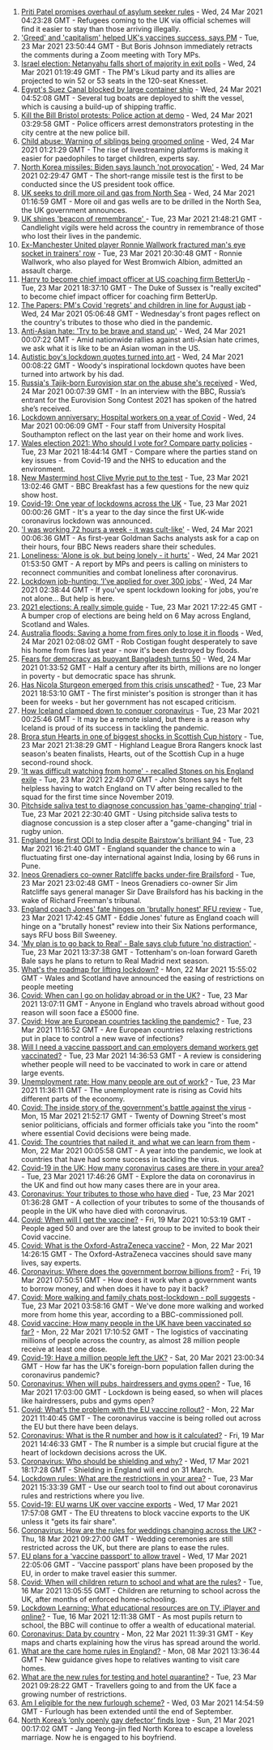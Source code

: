 1. [Priti Patel promises overhaul of asylum seeker rules](https://www.bbc.co.uk/news/uk-politics-56500680) - Wed, 24 Mar 2021 04:23:28 GMT - Refugees coming to the UK via official schemes will find it easier to stay than those arriving illegally.
2. ['Greed' and 'capitalism' helped UK's vaccines success, says PM](https://www.bbc.co.uk/news/uk-politics-56504546) - Tue, 23 Mar 2021 23:50:44 GMT - But Boris Johnson immediately retracts the comments during a Zoom meeting with Tory MPs.
3. [Israel election: Netanyahu falls short of majority in exit polls](https://www.bbc.co.uk/news/world-middle-east-56504661) - Wed, 24 Mar 2021 01:19:49 GMT - The PM's Likud party and its allies are projected to win 52 or 53 seats in the 120-seat Knesset.
4. [Egypt's Suez Canal blocked by large container ship](https://www.bbc.co.uk/news/world-middle-east-56505413) - Wed, 24 Mar 2021 04:52:08 GMT - Several tug boats are deployed to shift the vessel, which is causing a build-up of shipping traffic.
5. [Kill the Bill Bristol protests: Police action at demo](https://www.bbc.co.uk/news/uk-england-bristol-56505553) - Wed, 24 Mar 2021 03:29:58 GMT - Police officers arrest demonstrators protesting in the city centre at the new police bill.
6. [Child abuse: Warning of siblings being groomed online](https://www.bbc.co.uk/news/education-56337505) - Wed, 24 Mar 2021 01:21:29 GMT - The rise of livestreaming platforms is making it easier for paedophiles to target children, experts say.
7. [North Korea missiles: Biden says launch 'not provocation'](https://www.bbc.co.uk/news/world-asia-56504040) - Wed, 24 Mar 2021 02:29:47 GMT - The short-range missile test is the first to be conducted since the US president took office.
8. [UK seeks to drill more oil and gas from North Sea](https://www.bbc.co.uk/news/science-environment-56503588) - Wed, 24 Mar 2021 01:16:59 GMT - More oil and gas wells are to be drilled in the North Sea, the UK government announces.
9. [UK shines 'beacon of remembrance' ](https://www.bbc.co.uk/news/uk-56505153) - Tue, 23 Mar 2021 21:48:21 GMT - Candlelight vigils were held across the country in remembrance of those who lost their lives in the pandemic.
10. [Ex-Manchester United player Ronnie Wallwork fractured man's eye socket in trainers' row](https://www.bbc.co.uk/news/uk-england-manchester-56500971) - Tue, 23 Mar 2021 20:30:48 GMT - Ronnie Wallwork, who also played for West Bromwich Albion, admitted an assault charge.
11. [Harry to become chief impact officer at US coaching firm BetterUp](https://www.bbc.co.uk/news/world-us-canada-56500298) - Tue, 23 Mar 2021 18:37:10 GMT - The Duke of Sussex is "really excited" to become chief impact officer for coaching firm BetterUp.
12. [The Papers: PM's Covid 'regrets' and children in line for August jab](https://www.bbc.co.uk/news/blogs-the-papers-56505183) - Wed, 24 Mar 2021 05:06:48 GMT - Wednesday's front pages reflect on the country's tributes to those who died in the pandemic.
13. [Anti-Asian hate: 'Try to be brave and stand up'](https://www.bbc.co.uk/news/world-us-canada-56501642) - Wed, 24 Mar 2021 00:07:22 GMT - Amid nationwide rallies against anti-Asian hate crimes, we ask what it is like to be an Asian woman in the US.
14. [Autistic boy's lockdown quotes turned into art](https://www.bbc.co.uk/news/uk-england-london-56447846) - Wed, 24 Mar 2021 00:08:22 GMT - Woody's inspirational lockdown quotes have been turned into artwork by his dad.
15. [Russia's Tajik-born Eurovision star on the abuse she's received](https://www.bbc.co.uk/news/world-europe-56501561) - Wed, 24 Mar 2021 00:07:39 GMT - In an interview with the BBC, Russia’s entrant for the Eurovision Song Contest 2021 has spoken of the hatred she’s received.
16. [Lockdown anniversary: Hospital workers on a year of Covid](https://www.bbc.co.uk/news/health-56450961) - Wed, 24 Mar 2021 00:06:09 GMT - Four staff from University Hospital Southampton reflect on the last year on their home and work lives.
17. [Wales election 2021: Who should I vote for? Compare party policies](https://www.bbc.co.uk/news/uk-wales-politics-56499726) - Tue, 23 Mar 2021 18:44:14 GMT - Compare where the parties stand on key issues - from Covid-19 and the NHS to education and the environment.
18. [New Mastermind host Clive Myrie put to the test](https://www.bbc.co.uk/news/entertainment-arts-56495521) - Tue, 23 Mar 2021 13:02:46 GMT - BBC Breakfast has a few questions for the new quiz show host.
19. [Covid-19: One year of lockdowns across the UK](https://www.bbc.co.uk/news/uk-56490107) - Tue, 23 Mar 2021 00:00:26 GMT - It's a year to the day since the first UK-wide coronavirus lockdown was announced.
20. ['I was working 72 hours a week - it was cult-like'](https://www.bbc.co.uk/news/business-56496883) - Wed, 24 Mar 2021 00:06:36 GMT - As first-year Goldman Sachs analysts ask for a cap on their hours, four BBC News readers share their schedules.
21. [Loneliness: 'Alone is ok, but being lonely - it hurts'](https://www.bbc.co.uk/news/uk-politics-56498227) - Wed, 24 Mar 2021 01:53:50 GMT - A report by MPs and peers is calling on ministers to reconnect communities and combat loneliness after coronavirus.
22. [Lockdown job-hunting: ‘I’ve applied for over 300 jobs’](https://www.bbc.co.uk/news/newsbeat-56417334) - Wed, 24 Mar 2021 02:38:44 GMT - If you've spent lockdown looking for jobs, you're not alone... But help is here.
23. [2021 elections: A really simple guide](https://www.bbc.co.uk/news/uk-politics-56286643) - Tue, 23 Mar 2021 17:22:45 GMT - A bumper crop of elections are being held on 6 May across England, Scotland and Wales.
24. [Australia floods: Saving a home from fires only to lose it in floods](https://www.bbc.co.uk/news/world-australia-56479546) - Wed, 24 Mar 2021 02:08:02 GMT - Rob Costigan fought desperately to save his home from fires last year - now it's been destroyed by floods.
25. [Fears for democracy as buoyant Bangladesh turns 50](https://www.bbc.co.uk/news/world-asia-56433279) - Wed, 24 Mar 2021 01:33:52 GMT - Half a century after its birth, millions are no longer in poverty - but democratic space has shrunk.
26. [Has Nicola Sturgeon emerged from this crisis unscathed?](https://www.bbc.co.uk/news/uk-scotland-56503158) - Tue, 23 Mar 2021 18:53:10 GMT - The first minister's position is stronger than it has been for weeks - but her government has not escaped criticism.
27. [How Iceland clamped down to conquer coronavirus](https://www.bbc.co.uk/news/world-europe-56412790) - Tue, 23 Mar 2021 00:25:46 GMT - It may be a remote island, but there is a reason why Iceland is proud of its success in tackling the pandemic.
28. [Brora stun Hearts in one of biggest shocks in Scottish Cup history](https://www.bbc.co.uk/sport/football/55512595) - Tue, 23 Mar 2021 21:38:29 GMT - Highland League Brora Rangers knock last season's beaten finalists, Hearts, out of the Scottish Cup in a huge second-round shock.
29. ['It was difficult watching from home' - recalled Stones on his England exile](https://www.bbc.co.uk/sport/football/56504871) - Tue, 23 Mar 2021 22:49:07 GMT - John Stones says he felt helpless having to watch England on TV after being recalled to the squad for the first time since November 2019.
30. [Pitchside saliva test to diagnose concussion has 'game-changing' trial](https://www.bbc.co.uk/sport/rugby-union/56494264) - Tue, 23 Mar 2021 22:30:40 GMT - Using pitchside saliva tests to diagnose concussion is a step closer after a "game-changing" trial in rugby union.
31. [England lose first ODI to India despite Bairstow's brilliant 94](https://www.bbc.co.uk/sport/cricket/56500206) - Tue, 23 Mar 2021 16:21:40 GMT - England squander the chance to win a fluctuating first one-day international against India, losing by 66 runs in Pune.
32. [Ineos Grenadiers co-owner Ratcliffe backs under-fire Brailsford](https://www.bbc.co.uk/sport/cycling/56503697) - Tue, 23 Mar 2021 23:02:48 GMT - Ineos Grenadiers co-owner Sir Jim Ratcliffe says general manager Sir Dave Brailsford has his backing in the wake of Richard Freeman's tribunal.
33. [England coach Jones' fate hinges on 'brutally honest' RFU review](https://www.bbc.co.uk/sport/rugby-union/56503278) - Tue, 23 Mar 2021 17:42:45 GMT - Eddie Jones' future as England coach will hinge on a "brutally honest" review into their Six Nations performance, says RFU boss Bill Sweeney.
34. ['My plan is to go back to Real' - Bale says club future 'no distraction'](https://www.bbc.co.uk/sport/football/56496981) - Tue, 23 Mar 2021 13:37:38 GMT - Tottenham's on-loan forward Gareth Bale says he plans to return to Real Madrid next season.
35. [What's the roadmap for lifting lockdown?](https://www.bbc.co.uk/news/explainers-52530518) - Mon, 22 Mar 2021 15:55:02 GMT - Wales and Scotland have announced the easing of restrictions on people meeting
36. [Covid: When can I go on holiday abroad or in the UK?](https://www.bbc.co.uk/news/explainers-52646738) - Tue, 23 Mar 2021 13:07:11 GMT - Anyone in England who travels abroad without good reason will soon face a £5000 fine.
37. [Covid: How are European countries tackling the pandemic?](https://www.bbc.co.uk/news/explainers-53640249) - Tue, 23 Mar 2021 11:16:52 GMT - Are European countries relaxing restrictions put in place to control a new wave of infections?
38. [Will I need a vaccine passport and can employers demand workers get vaccinated?](https://www.bbc.co.uk/news/explainers-55718553) - Tue, 23 Mar 2021 14:36:53 GMT - A review is considering whether people will need to be vaccinated to work in care or attend large events.
39. [Unemployment rate: How many people are out of work?](https://www.bbc.co.uk/news/business-52660591) - Tue, 23 Mar 2021 11:36:11 GMT - The unemployment rate is rising as Covid hits different parts of the economy.
40. [Covid: The inside story of the government's battle against the virus](https://www.bbc.co.uk/news/uk-politics-56361599) - Mon, 15 Mar 2021 21:52:17 GMT - Twenty of Downing Street's most senior politicians, officials and former officials take you "into the room" where essential Covid decisions were being made.
41. [Covid: The countries that nailed it, and what we can learn from them](https://www.bbc.co.uk/news/uk-56455030) - Mon, 22 Mar 2021 00:05:58 GMT - A year into the pandemic, we look at countries that have had some success in tackling the virus.
42. [Covid-19 in the UK: How many coronavirus cases are there in your area?](https://www.bbc.co.uk/news/uk-51768274) - Tue, 23 Mar 2021 17:46:26 GMT - Explore the data on coronavirus in the UK and find out how many cases there are in your area.
43. [Coronavirus: Your tributes to those who have died](https://www.bbc.co.uk/news/uk-52676411) - Tue, 23 Mar 2021 01:36:28 GMT - A collection of your tributes to some of the thousands of people in the UK who have died with coronavirus.
44. [Covid: When will I get the vaccine?](https://www.bbc.co.uk/news/health-55045639) - Fri, 19 Mar 2021 10:53:19 GMT - People aged 50 and over are the latest group to be invited to book their Covid vaccine.
45. [Covid: What is the Oxford-AstraZeneca vaccine?](https://www.bbc.co.uk/news/health-55302595) - Mon, 22 Mar 2021 14:26:15 GMT - The Oxford-AstraZeneca vaccines should save many lives, say experts.
46. [Coronavirus: Where does the government borrow billions from?](https://www.bbc.co.uk/news/business-50504151) - Fri, 19 Mar 2021 07:50:51 GMT - How does it work when a government wants to borrow money, and when does it have to pay it back?
47. [Covid: More walking and family chats post-lockdown - poll suggests](https://www.bbc.co.uk/news/uk-56490823) - Tue, 23 Mar 2021 03:58:16 GMT - We've done more walking and worked more from home this year, according to a BBC-commissioned poll.
48. [Covid vaccine: How many people in the UK have been vaccinated so far?](https://www.bbc.co.uk/news/health-55274833) - Mon, 22 Mar 2021 17:10:52 GMT - The logistics of vaccinating millions of people across the country, as almost 28 million people receive at least one dose.
49. [Covid-19: Have a million people left the UK?](https://www.bbc.co.uk/news/uk-56435100) - Sat, 20 Mar 2021 23:00:34 GMT - How far has the UK's foreign-born population fallen during the coronavirus pandemic?
50. [Coronavirus: When will pubs, hairdressers and gyms open?](https://www.bbc.co.uk/news/explainers-53349989) - Tue, 16 Mar 2021 17:03:00 GMT - Lockdown is being eased, so when will places like hairdressers, pubs and gyms open?
51. [Covid: What’s the problem with the EU vaccine rollout?](https://www.bbc.co.uk/news/explainers-52380823) - Mon, 22 Mar 2021 11:40:45 GMT - The coronavirus vaccine is being rolled out across the EU but there have been delays.
52. [Coronavirus: What is the R number and how is it calculated?](https://www.bbc.co.uk/news/health-52473523) - Fri, 19 Mar 2021 14:46:33 GMT - The R number is a simple but crucial figure at the heart of lockdown decisions across the UK.
53. [Coronavirus: Who should be shielding and why?](https://www.bbc.co.uk/news/health-51997151) - Wed, 17 Mar 2021 18:17:28 GMT - Shielding in England will end on 31 March.
54. [Lockdown rules: What are the restrictions in your area?](https://www.bbc.co.uk/news/uk-54373904) - Tue, 23 Mar 2021 15:33:39 GMT - Use our search tool to find out about coronavirus rules and restrictions where you live.
55. [Covid-19: EU warns UK over vaccine exports](https://www.bbc.co.uk/news/45877605) - Wed, 17 Mar 2021 17:57:08 GMT - The EU threatens to block vaccine exports to the UK unless it "gets its fair share".
56. [Coronavirus: How are the rules for weddings changing across the UK?](https://www.bbc.co.uk/news/explainers-52811509) - Thu, 18 Mar 2021 09:27:00 GMT - Wedding ceremonies are still restricted across the UK, but there are plans to ease the rules.
57. [EU plans for a 'vaccine passport' to allow travel](https://www.bbc.co.uk/news/world-europe-56436910) - Wed, 17 Mar 2021 22:05:06 GMT - 'Vaccine passport' plans have been proposed by the EU, in order to make travel easier this summer.
58. [Covid: When will children return to school and what are the rules?](https://www.bbc.co.uk/news/education-51643556) - Tue, 16 Mar 2021 13:05:55 GMT - Children are returning to school across the UK, after months of enforced home-schooling.
59. [Lockdown Learning: What educational resources are on TV, iPlayer and online?](https://www.bbc.co.uk/news/education-55591821) - Tue, 16 Mar 2021 12:11:38 GMT - As most pupils return to school, the BBC will continue to offer a wealth of educational material.
60. [Coronavirus: Data by country](https://www.bbc.co.uk/news/world-51235105) - Mon, 22 Mar 2021 11:39:31 GMT - Key maps and charts explaining how the virus has spread around the world.
61. [What are the care home rules in England?](https://www.bbc.co.uk/news/explainers-53503712) - Mon, 08 Mar 2021 13:36:44 GMT - New guidance gives hope to relatives wanting to visit care homes.
62. [What are the new rules for testing and hotel quarantine?](https://www.bbc.co.uk/news/explainers-52544307) - Tue, 23 Mar 2021 09:28:22 GMT - Travellers going to and from the UK face a growing number of restrictions.
63. [Am I eligible for the new furlough scheme?](https://www.bbc.co.uk/news/explainers-52135342) - Wed, 03 Mar 2021 14:54:59 GMT - Furlough has been extended until the end of September.
64. [North Korea’s ‘only openly gay defector’ finds love](https://www.bbc.co.uk/news/world-asia-56323825) - Sun, 21 Mar 2021 00:17:02 GMT - Jang Yeong-jin fled North Korea to escape a loveless marriage. Now he is engaged to his boyfriend.
